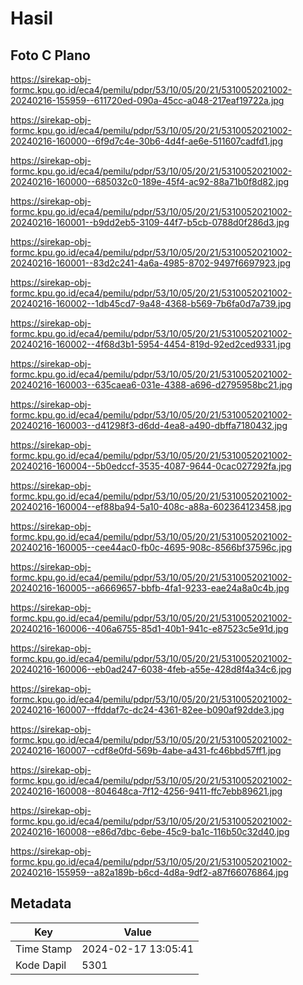 # Hasil

## Foto C Plano

https://sirekap-obj-formc.kpu.go.id/eca4/pemilu/pdpr/53/10/05/20/21/5310052021002-20240216-155959--611720ed-090a-45cc-a048-217eaf19722a.jpg

https://sirekap-obj-formc.kpu.go.id/eca4/pemilu/pdpr/53/10/05/20/21/5310052021002-20240216-160000--6f9d7c4e-30b6-4d4f-ae6e-511607cadfd1.jpg

https://sirekap-obj-formc.kpu.go.id/eca4/pemilu/pdpr/53/10/05/20/21/5310052021002-20240216-160000--685032c0-189e-45f4-ac92-88a71b0f8d82.jpg

https://sirekap-obj-formc.kpu.go.id/eca4/pemilu/pdpr/53/10/05/20/21/5310052021002-20240216-160001--b9dd2eb5-3109-44f7-b5cb-0788d0f286d3.jpg

https://sirekap-obj-formc.kpu.go.id/eca4/pemilu/pdpr/53/10/05/20/21/5310052021002-20240216-160001--83d2c241-4a6a-4985-8702-9497f6697923.jpg

https://sirekap-obj-formc.kpu.go.id/eca4/pemilu/pdpr/53/10/05/20/21/5310052021002-20240216-160002--1db45cd7-9a48-4368-b569-7b6fa0d7a739.jpg

https://sirekap-obj-formc.kpu.go.id/eca4/pemilu/pdpr/53/10/05/20/21/5310052021002-20240216-160002--4f68d3b1-5954-4454-819d-92ed2ced9331.jpg

https://sirekap-obj-formc.kpu.go.id/eca4/pemilu/pdpr/53/10/05/20/21/5310052021002-20240216-160003--635caea6-031e-4388-a696-d2795958bc21.jpg

https://sirekap-obj-formc.kpu.go.id/eca4/pemilu/pdpr/53/10/05/20/21/5310052021002-20240216-160003--d41298f3-d6dd-4ea8-a490-dbffa7180432.jpg

https://sirekap-obj-formc.kpu.go.id/eca4/pemilu/pdpr/53/10/05/20/21/5310052021002-20240216-160004--5b0edccf-3535-4087-9644-0cac027292fa.jpg

https://sirekap-obj-formc.kpu.go.id/eca4/pemilu/pdpr/53/10/05/20/21/5310052021002-20240216-160004--ef88ba94-5a10-408c-a88a-602364123458.jpg

https://sirekap-obj-formc.kpu.go.id/eca4/pemilu/pdpr/53/10/05/20/21/5310052021002-20240216-160005--cee44ac0-fb0c-4695-908c-8566bf37596c.jpg

https://sirekap-obj-formc.kpu.go.id/eca4/pemilu/pdpr/53/10/05/20/21/5310052021002-20240216-160005--a6669657-bbfb-4fa1-9233-eae24a8a0c4b.jpg

https://sirekap-obj-formc.kpu.go.id/eca4/pemilu/pdpr/53/10/05/20/21/5310052021002-20240216-160006--406a6755-85d1-40b1-941c-e87523c5e91d.jpg

https://sirekap-obj-formc.kpu.go.id/eca4/pemilu/pdpr/53/10/05/20/21/5310052021002-20240216-160006--eb0ad247-6038-4feb-a55e-428d8f4a34c6.jpg

https://sirekap-obj-formc.kpu.go.id/eca4/pemilu/pdpr/53/10/05/20/21/5310052021002-20240216-160007--ffddaf7c-dc24-4361-82ee-b090af92dde3.jpg

https://sirekap-obj-formc.kpu.go.id/eca4/pemilu/pdpr/53/10/05/20/21/5310052021002-20240216-160007--cdf8e0fd-569b-4abe-a431-fc46bbd57ff1.jpg

https://sirekap-obj-formc.kpu.go.id/eca4/pemilu/pdpr/53/10/05/20/21/5310052021002-20240216-160008--804648ca-7f12-4256-9411-ffc7ebb89621.jpg

https://sirekap-obj-formc.kpu.go.id/eca4/pemilu/pdpr/53/10/05/20/21/5310052021002-20240216-160008--e86d7dbc-6ebe-45c9-ba1c-116b50c32d40.jpg

https://sirekap-obj-formc.kpu.go.id/eca4/pemilu/pdpr/53/10/05/20/21/5310052021002-20240216-155959--a82a189b-b6cd-4d8a-9df2-a87f66076864.jpg


## Metadata

| Key        | Value               |
| ---------- | ------------------- |
| Time Stamp | 2024-02-17 13:05:41 |
| Kode Dapil | 5301                |



